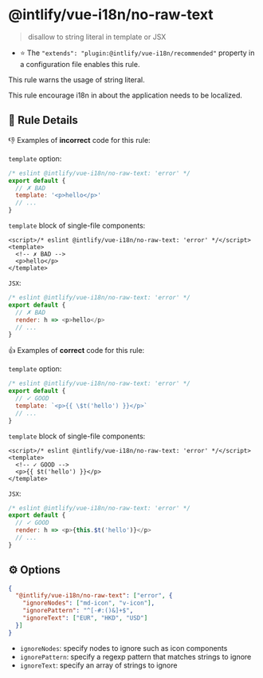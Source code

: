 # @intlify/vue-i18n/no-raw-text

> disallow to string literal in template or JSX

- :star: The `"extends": "plugin:@intlify/vue-i18n/recommended"` property in a configuration file enables this rule.

This rule warns the usage of string literal.

This rule encourage i18n in about the application needs to be localized.

## :book: Rule Details

:-1: Examples of **incorrect** code for this rule:

`template` option:

<eslint-code-block language="javascript">

<!-- eslint-skip -->

```js
/* eslint @intlify/vue-i18n/no-raw-text: 'error' */
export default {
  // ✗ BAD
  template: '<p>hello</p>'
  // ...
}
```

</eslint-code-block>

`template` block of single-file components:

<eslint-code-block>

```vue
<script>/* eslint @intlify/vue-i18n/no-raw-text: 'error' */</script>
<template>
  <!-- ✗ BAD -->
  <p>hello</p>
</template>
```

</eslint-code-block>

`JSX`:

<eslint-code-block language="javascript">

<!-- eslint-skip -->

```js
/* eslint @intlify/vue-i18n/no-raw-text: 'error' */
export default {
  // ✗ BAD
  render: h => <p>hello</p>
  // ...
}
```

</eslint-code-block>

:+1: Examples of **correct** code for this rule:

`template` option:

<eslint-code-block language="javascript">

<!-- eslint-skip -->

```js
/* eslint @intlify/vue-i18n/no-raw-text: 'error' */
export default {
  // ✓ GOOD
  template: `<p>{{ \$t('hello') }}</p>`
  // ...
}
```

</eslint-code-block>

`template` block of single-file components:

<eslint-code-block>

```vue
<script>/* eslint @intlify/vue-i18n/no-raw-text: 'error' */</script>
<template>
  <!-- ✓ GOOD -->
  <p>{{ $t('hello') }}</p>
</template>
```

</eslint-code-block>

`JSX`:

<eslint-code-block language="javascript">

<!-- eslint-skip -->

```js
/* eslint @intlify/vue-i18n/no-raw-text: 'error' */
export default {
  // ✓ GOOD
  render: h => <p>{this.$t('hello')}</p>
  // ...
}
```

</eslint-code-block>

## :gear: Options

```json
{
  "@intlify/vue-i18n/no-raw-text": ["error", {
    "ignoreNodes": ["md-icon", "v-icon"],
    "ignorePattern": "^[-#:()&]+$",
    "ignoreText": ["EUR", "HKD", "USD"]
  }]
}
```

- `ignoreNodes`: specify nodes to ignore such as icon components
- `ignorePattern`: specify a regexp pattern that matches strings to ignore
- `ignoreText`: specify an array of strings to ignore
